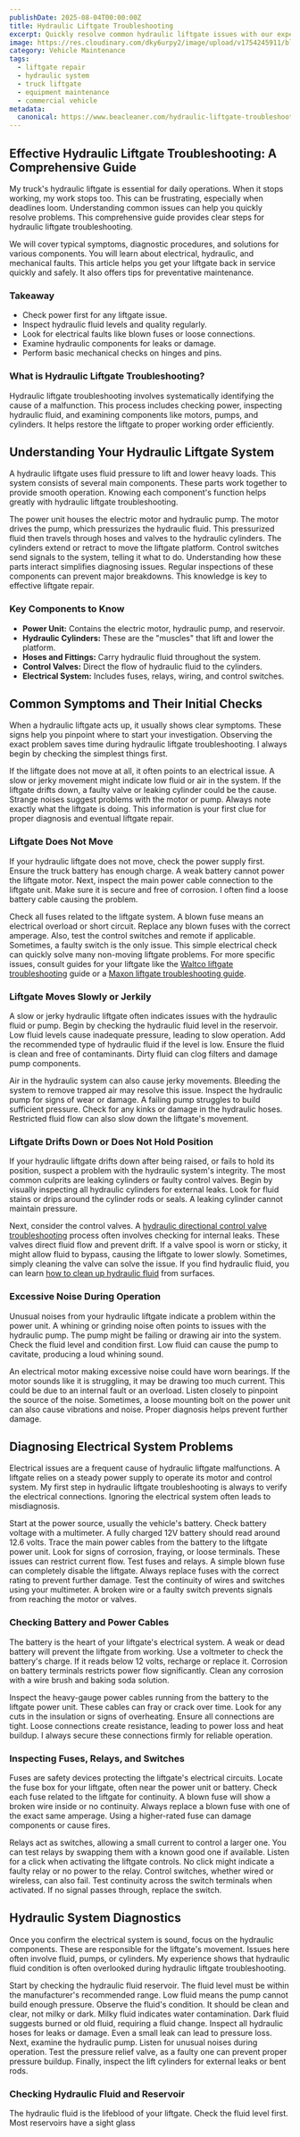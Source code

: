 ```yaml
---
publishDate: 2025-08-04T00:00:00Z
title: Hydraulic Liftgate Troubleshooting
excerpt: Quickly resolve common hydraulic liftgate issues with our expert troubleshooting guide. Learn to diagnose and fix power, fluid, and electrical problems efficiently, ensuring safe liftgate operation.
image: https://res.cloudinary.com/dky6urpy2/image/upload/v1754245911/blog_image_1754245910_frprel.webp
category: Vehicle Maintenance
tags:
  - liftgate repair
  - hydraulic system
  - truck liftgate
  - equipment maintenance
  - commercial vehicle
metadata:
  canonical: https://www.beacleaner.com/hydraulic-liftgate-troubleshooting
---
```


## Effective Hydraulic Liftgate Troubleshooting: A Comprehensive Guide

My truck's hydraulic liftgate is essential for daily operations. When it stops working, my work stops too. This can be frustrating, especially when deadlines loom. Understanding common issues can help you quickly resolve problems. This comprehensive guide provides clear steps for hydraulic liftgate troubleshooting.

We will cover typical symptoms, diagnostic procedures, and solutions for various components. You will learn about electrical, hydraulic, and mechanical faults. This article helps you get your liftgate back in service quickly and safely. It also offers tips for preventative maintenance.

### Takeaway

*   Check power first for any liftgate issue.
*   Inspect hydraulic fluid levels and quality regularly.
*   Look for electrical faults like blown fuses or loose connections.
*   Examine hydraulic components for leaks or damage.
*   Perform basic mechanical checks on hinges and pins.

### What is Hydraulic Liftgate Troubleshooting?

Hydraulic liftgate troubleshooting involves systematically identifying the cause of a malfunction. This process includes checking power, inspecting hydraulic fluid, and examining components like motors, pumps, and cylinders. It helps restore the liftgate to proper working order efficiently.

## Understanding Your Hydraulic Liftgate System

A hydraulic liftgate uses fluid pressure to lift and lower heavy loads. This system consists of several main components. These parts work together to provide smooth operation. Knowing each component's function helps greatly with hydraulic liftgate troubleshooting.

The power unit houses the electric motor and hydraulic pump. The motor drives the pump, which pressurizes the hydraulic fluid. This pressurized fluid then travels through hoses and valves to the hydraulic cylinders. The cylinders extend or retract to move the liftgate platform. Control switches send signals to the system, telling it what to do. Understanding how these parts interact simplifies diagnosing issues. Regular inspections of these components can prevent major breakdowns. This knowledge is key to effective liftgate repair.

### Key Components to Know

*   **Power Unit:** Contains the electric motor, hydraulic pump, and reservoir.
*   **Hydraulic Cylinders:** These are the "muscles" that lift and lower the platform.
*   **Hoses and Fittings:** Carry hydraulic fluid throughout the system.
*   **Control Valves:** Direct the flow of hydraulic fluid to the cylinders.
*   **Electrical System:** Includes fuses, relays, wiring, and control switches.

## Common Symptoms and Their Initial Checks

When a hydraulic liftgate acts up, it usually shows clear symptoms. These signs help you pinpoint where to start your investigation. Observing the exact problem saves time during hydraulic liftgate troubleshooting. I always begin by checking the simplest things first.

If the liftgate does not move at all, it often points to an electrical issue. A slow or jerky movement might indicate low fluid or air in the system. If the liftgate drifts down, a faulty valve or leaking cylinder could be the cause. Strange noises suggest problems with the motor or pump. Always note exactly what the liftgate is doing. This information is your first clue for proper diagnosis and eventual liftgate repair.

### Liftgate Does Not Move

If your hydraulic liftgate does not move, check the power supply first. Ensure the truck battery has enough charge. A weak battery cannot power the liftgate motor. Next, inspect the main power cable connection to the liftgate unit. Make sure it is secure and free of corrosion. I often find a loose battery cable causing the problem.

Check all fuses related to the liftgate system. A blown fuse means an electrical overload or short circuit. Replace any blown fuses with the correct amperage. Also, test the control switches and remote if applicable. Sometimes, a faulty switch is the only issue. This simple electrical check can quickly solve many non-moving liftgate problems. For more specific issues, consult guides for your liftgate like the [Waltco liftgate troubleshooting](https://beacleaner.com/waltco-liftgate-troubleshooting) guide or a [Maxon liftgate troubleshooting guide](https://beacleaner.com/maxon-liftgate-troubleshooting-guide).

### Liftgate Moves Slowly or Jerkily

A slow or jerky hydraulic liftgate often indicates issues with the hydraulic fluid or pump. Begin by checking the hydraulic fluid level in the reservoir. Low fluid levels cause inadequate pressure, leading to slow operation. Add the recommended type of hydraulic fluid if the level is low. Ensure the fluid is clean and free of contaminants. Dirty fluid can clog filters and damage pump components.

Air in the hydraulic system can also cause jerky movements. Bleeding the system to remove trapped air may resolve this issue. Inspect the hydraulic pump for signs of wear or damage. A failing pump struggles to build sufficient pressure. Check for any kinks or damage in the hydraulic hoses. Restricted fluid flow can also slow down the liftgate's movement.

### Liftgate Drifts Down or Does Not Hold Position

If your hydraulic liftgate drifts down after being raised, or fails to hold its position, suspect a problem with the hydraulic system's integrity. The most common culprits are leaking cylinders or faulty control valves. Begin by visually inspecting all hydraulic cylinders for external leaks. Look for fluid stains or drips around the cylinder rods or seals. A leaking cylinder cannot maintain pressure.

Next, consider the control valves. A [hydraulic directional control valve troubleshooting](https://beacleaner.com/hydraulic-directional-control-valve-troubleshooting) process often involves checking for internal leaks. These valves direct fluid flow and prevent drift. If a valve spool is worn or sticky, it might allow fluid to bypass, causing the liftgate to lower slowly. Sometimes, simply cleaning the valve can solve the issue. If you find hydraulic fluid, you can learn [how to clean up hydraulic fluid](https://beacleaner.com/how-to-clean-up-hydraulic-fluid) from surfaces.

### Excessive Noise During Operation

Unusual noises from your hydraulic liftgate indicate a problem within the power unit. A whining or grinding noise often points to issues with the hydraulic pump. The pump might be failing or drawing air into the system. Check the fluid level and condition first. Low fluid can cause the pump to cavitate, producing a loud whining sound.

An electrical motor making excessive noise could have worn bearings. If the motor sounds like it is struggling, it may be drawing too much current. This could be due to an internal fault or an overload. Listen closely to pinpoint the source of the noise. Sometimes, a loose mounting bolt on the power unit can also cause vibrations and noise. Proper diagnosis helps prevent further damage.

## Diagnosing Electrical System Problems

Electrical issues are a frequent cause of hydraulic liftgate malfunctions. A liftgate relies on a steady power supply to operate its motor and control system. My first step in hydraulic liftgate troubleshooting is always to verify the electrical connections. Ignoring the electrical system often leads to misdiagnosis.

Start at the power source, usually the vehicle's battery. Check battery voltage with a multimeter. A fully charged 12V battery should read around 12.6 volts. Trace the main power cables from the battery to the liftgate power unit. Look for signs of corrosion, fraying, or loose terminals. These issues can restrict current flow. Test fuses and relays. A simple blown fuse can completely disable the liftgate. Always replace fuses with the correct rating to prevent further damage. Test the continuity of wires and switches using your multimeter. A broken wire or a faulty switch prevents signals from reaching the motor or valves.

### Checking Battery and Power Cables

The battery is the heart of your liftgate's electrical system. A weak or dead battery will prevent the liftgate from working. Use a voltmeter to check the battery's charge. If it reads below 12 volts, recharge or replace it. Corrosion on battery terminals restricts power flow significantly. Clean any corrosion with a wire brush and baking soda solution.

Inspect the heavy-gauge power cables running from the battery to the liftgate power unit. These cables can fray or crack over time. Look for any cuts in the insulation or signs of overheating. Ensure all connections are tight. Loose connections create resistance, leading to power loss and heat buildup. I always secure these connections firmly for reliable operation.

### Inspecting Fuses, Relays, and Switches

Fuses are safety devices protecting the liftgate's electrical circuits. Locate the fuse box for your liftgate, often near the power unit or battery. Check each fuse related to the liftgate for continuity. A blown fuse will show a broken wire inside or no continuity. Always replace a blown fuse with one of the exact same amperage. Using a higher-rated fuse can damage components or cause fires.

Relays act as switches, allowing a small current to control a larger one. You can test relays by swapping them with a known good one if available. Listen for a click when activating the liftgate controls. No click might indicate a faulty relay or no power to the relay. Control switches, whether wired or wireless, can also fail. Test continuity across the switch terminals when activated. If no signal passes through, replace the switch.

## Hydraulic System Diagnostics

Once you confirm the electrical system is sound, focus on the hydraulic components. These are responsible for the liftgate's movement. Issues here often involve fluid, pumps, or cylinders. My experience shows that hydraulic fluid condition is often overlooked during hydraulic liftgate troubleshooting.

Start by checking the hydraulic fluid reservoir. The fluid level must be within the manufacturer's recommended range. Low fluid means the pump cannot build enough pressure. Observe the fluid's condition. It should be clean and clear, not milky or dark. Milky fluid indicates water contamination. Dark fluid suggests burned or old fluid, requiring a fluid change. Inspect all hydraulic hoses for leaks or damage. Even a small leak can lead to pressure loss. Next, examine the hydraulic pump. Listen for unusual noises during operation. Test the pressure relief valve, as a faulty one can prevent proper pressure buildup. Finally, inspect the lift cylinders for external leaks or bent rods.

### Checking Hydraulic Fluid and Reservoir

The hydraulic fluid is the lifeblood of your liftgate. Check the fluid level first. Most reservoirs have a sight glass